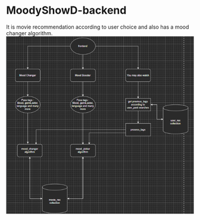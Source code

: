 # MoodyShowD-backend
It is movie recommendation according to user choice and also has a mood changer algorithm.
![highLevelFlow](/images/high-level-dfd.png)
